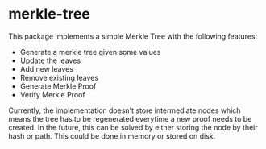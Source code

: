 # merkle-tree

This package implements a simple Merkle Tree with the following features:

- Generate a merkle tree given some values
- Update the leaves
- Add new leaves
- Remove existing leaves
- Generate Merkle Proof
- Verify Merkle Proof

Currently, the implementation doesn't store intermediate nodes which means the tree has to be regenerated everytime 
a new proof needs to be created. In the future, this can be solved by either storing the node by their hash or path. 
This could be done in memory or stored on disk.